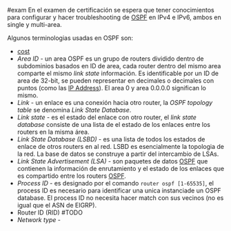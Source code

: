 #exam En el examen de certificación se espera que tener conocimientos para configurar y hacer troubleshooting de [OSPF](OSPF.md) en IPv4 e IPv6, ambos en single y multi-area.


Algunos terminologias usadas en OSPF son:

-  [cost](cost.md) 
- _Area ID_ - un area OSPF es un grupo de routers dividido dentro de subdominios basados en ID de area, cada router dentro del mismo area comparte el mismo _link state_ información. Es identificable por un ID de area de 32-bit, se pueden representar en decimales o decimales con puntos (como las [IP Address](../../NetWarriors/IP%20Address.md)). El area 0 y area 0.0.0.0 significan lo mismo. 
- _Link_ - un enlace es una conexión hacia otro router, la _OSPF topology table_ se denomina _Link State Database_.
- _Link state_ - es el estado del enlace con otro router, el _link state database_ consiste de una lista de el estado de los enlaces entre los routers en la misma área. 
- _Link State Database (LSBD)_ - es una lista de todos los estados de enlace de otros routers en al red. LSBD es esencialmente la topologia de la red. La base de datos se construye a partir del intercambio de LSAs. 
- _Link State Advertisement (LSA)_ - son paquetes de datos [OSPF](OSPF.md) que contienen la información de enrutamiento y el estado de los enlaces que es compartido entre los routers [OSPF](OSPF.md). 
- _Process ID_ - es designado por el comando `router ospf [1-65535]`, el process ID es necesario para identificar una unica instanciade un OSPF database. El process ID no necesita hacer match con sus vecinos (no es igual que el ASN de EIGRP). 
- Router ID (RID) #TODO 
- _Network type_ - 